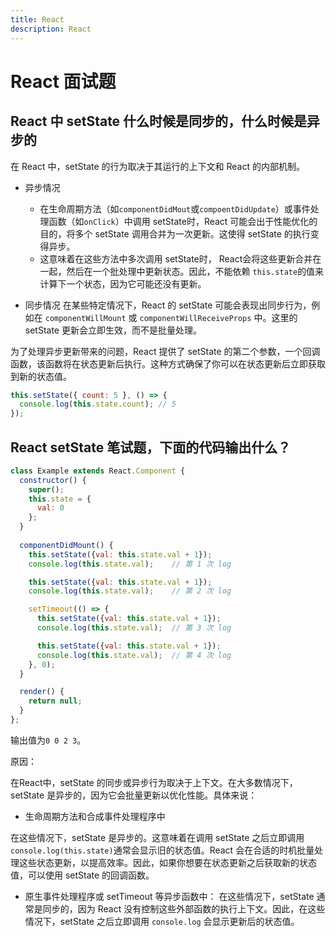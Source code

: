 ```yaml
---
title: React
description: React
---
```


# React 面试题

## React 中 setState 什么时候是同步的，什么时候是异步的

在 React 中，setState 的行为取决于其运行的上下文和 React 的内部机制。

* 异步情况
  * 在生命周期方法（如`componentDidMout`或`compoentDidUpdate`）或事件处理函数（如`onClick`）中调用 setState时，React 可能会出于性能优化的目的，将多个 setState 调用合并为一次更新。这使得 setState 的执行变得异步。
  * 这意味着在这些方法中多次调用 setState时， React会将这些更新合并在一起，然后在一个批处理中更新状态。因此，不能依赖 `this.state`的值来计算下一个状态，因为它可能还没有更新。

* 同步情况
  在某些特定情况下，React 的 setState 可能会表现出同步行为，例如在 `componentWillMount` 或 `componentWillReceiveProps` 中。这里的 setState 更新会立即生效，而不是批量处理。

为了处理异步更新带来的问题，React 提供了 setState 的第二个参数，一个回调函数，该函数将在状态更新后执行。这种方式确保了你可以在状态更新后立即获取到新的状态值。

```js
this.setState({ count: 5 }, () => {
  console.log(this.state.count); // 5
});
```

## React setState 笔试题，下面的代码输出什么？

```js
class Example extends React.Component {
  constructor() {
    super();
    this.state = {
      val: 0
    };
  }
  
  componentDidMount() {
    this.setState({val: this.state.val + 1});
    console.log(this.state.val);    // 第 1 次 log

    this.setState({val: this.state.val + 1});
    console.log(this.state.val);    // 第 2 次 log

    setTimeout(() => {
      this.setState({val: this.state.val + 1});
      console.log(this.state.val);  // 第 3 次 log

      this.setState({val: this.state.val + 1});
      console.log(this.state.val);  // 第 4 次 log
    }, 0);
  }

  render() {
    return null;
  }
};
```

输出值为`0 0 2 3`。

原因：

在React中，setState 的同步或异步行为取决于上下文。在大多数情况下，setState 是异步的，因为它会批量更新以优化性能。具体来说：

* 生命周期方法和合成事件处理程序中

在这些情况下，setState 是异步的。这意味着在调用 setState 之后立即调用`console.log(this.state)`通常会显示旧的状态值。React 会在合适的时机批量处理这些状态更新，以提高效率。因此，如果你想要在状态更新之后获取新的状态值，可以使用 setState 的回调函数。

* 原生事件处理程序或 setTimeout 等异步函数中： 在这些情况下，setState 通常是同步的，因为 React 没有控制这些外部函数的执行上下文。因此，在这些情况下，setState 之后立即调用 `console.log` 会显示更新后的状态值。

